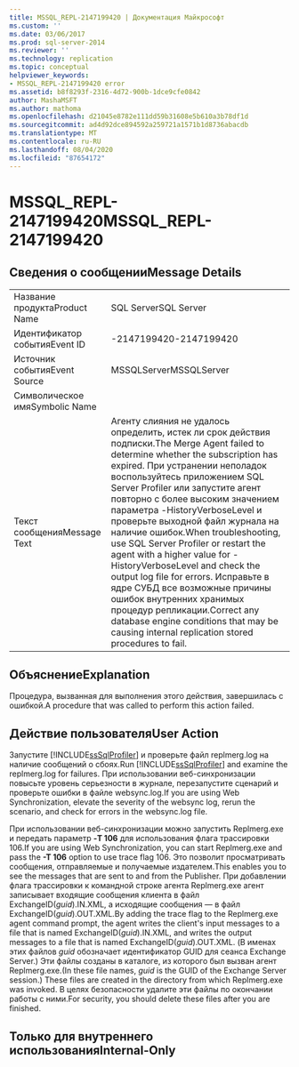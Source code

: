 ```yaml
---
title: MSSQL_REPL-2147199420 | Документация Майкрософт
ms.custom: ''
ms.date: 03/06/2017
ms.prod: sql-server-2014
ms.reviewer: ''
ms.technology: replication
ms.topic: conceptual
helpviewer_keywords:
- MSSQL_REPL-2147199420 error
ms.assetid: b8f8293f-2316-4d72-900b-1dce9cfe0842
author: MashaMSFT
ms.author: mathoma
ms.openlocfilehash: d21045e8782e111dd59b31608e5b610a3b78df1d
ms.sourcegitcommit: ad4d92dce894592a259721a1571b1d8736abacdb
ms.translationtype: MT
ms.contentlocale: ru-RU
ms.lasthandoff: 08/04/2020
ms.locfileid: "87654172"
---
```

# <a name="mssql_repl-2147199420"></a><span data-ttu-id="8d56d-102">MSSQL_REPL-2147199420</span><span class="sxs-lookup"><span data-stu-id="8d56d-102">MSSQL_REPL-2147199420</span></span>
    
## <a name="message-details"></a><span data-ttu-id="8d56d-103">Сведения о сообщении</span><span class="sxs-lookup"><span data-stu-id="8d56d-103">Message Details</span></span>  
  
|||  
|-|-|  
|<span data-ttu-id="8d56d-104">Название продукта</span><span class="sxs-lookup"><span data-stu-id="8d56d-104">Product Name</span></span>|<span data-ttu-id="8d56d-105">SQL Server</span><span class="sxs-lookup"><span data-stu-id="8d56d-105">SQL Server</span></span>|  
|<span data-ttu-id="8d56d-106">Идентификатор события</span><span class="sxs-lookup"><span data-stu-id="8d56d-106">Event ID</span></span>|<span data-ttu-id="8d56d-107">-2147199420</span><span class="sxs-lookup"><span data-stu-id="8d56d-107">-2147199420</span></span>|  
|<span data-ttu-id="8d56d-108">Источник события</span><span class="sxs-lookup"><span data-stu-id="8d56d-108">Event Source</span></span>|<span data-ttu-id="8d56d-109">MSSQLServer</span><span class="sxs-lookup"><span data-stu-id="8d56d-109">MSSQLServer</span></span>|  
|<span data-ttu-id="8d56d-110">Символическое имя</span><span class="sxs-lookup"><span data-stu-id="8d56d-110">Symbolic Name</span></span>||  
|<span data-ttu-id="8d56d-111">Текст сообщения</span><span class="sxs-lookup"><span data-stu-id="8d56d-111">Message Text</span></span>|<span data-ttu-id="8d56d-112">Агенту слияния не удалось определить, истек ли срок действия подписки.</span><span class="sxs-lookup"><span data-stu-id="8d56d-112">The Merge Agent failed to determine whether the subscription has expired.</span></span> <span data-ttu-id="8d56d-113">При устранении неполадок воспользуйтесь приложением SQL Server Profiler или запустите агент повторно с более высоким значением параметра -HistoryVerboseLevel и проверьте выходной файл журнала на наличие ошибок.</span><span class="sxs-lookup"><span data-stu-id="8d56d-113">When troubleshooting, use SQL Server Profiler or restart the agent with a higher value for -HistoryVerboseLevel and check the output log file for errors.</span></span> <span data-ttu-id="8d56d-114">Исправьте в ядре СУБД все возможные причины ошибок внутренних хранимых процедур репликации.</span><span class="sxs-lookup"><span data-stu-id="8d56d-114">Correct any database engine conditions that may be causing internal replication stored procedures to fail.</span></span>|  
  
## <a name="explanation"></a><span data-ttu-id="8d56d-115">Объяснение</span><span class="sxs-lookup"><span data-stu-id="8d56d-115">Explanation</span></span>  
 <span data-ttu-id="8d56d-116">Процедура, вызванная для выполнения этого действия, завершилась с ошибкой.</span><span class="sxs-lookup"><span data-stu-id="8d56d-116">A procedure that was called to perform this action failed.</span></span>  
  
## <a name="user-action"></a><span data-ttu-id="8d56d-117">Действие пользователя</span><span class="sxs-lookup"><span data-stu-id="8d56d-117">User Action</span></span>  
 <span data-ttu-id="8d56d-118">Запустите [!INCLUDE[ssSqlProfiler](../../includes/sssqlprofiler-md.md)] и проверьте файл replmerg.log на наличие сообщений о сбоях.</span><span class="sxs-lookup"><span data-stu-id="8d56d-118">Run [!INCLUDE[ssSqlProfiler](../../includes/sssqlprofiler-md.md)] and examine the replmerg.log for failures.</span></span> <span data-ttu-id="8d56d-119">При использовании веб-синхронизации повысьте уровень серьезности в журнале, перезапустите сценарий и проверьте ошибки в файле websync.log.</span><span class="sxs-lookup"><span data-stu-id="8d56d-119">If you are using Web Synchronization, elevate the severity of the websync log, rerun the scenario, and check for errors in the websync.log file.</span></span>  
  
 <span data-ttu-id="8d56d-120">При использовании веб-синхронизации можно запустить Replmerg.exe и передать параметр **-T 106** для использования флага трассировки 106.</span><span class="sxs-lookup"><span data-stu-id="8d56d-120">If you are using Web Synchronization, you can start Replmerg.exe and pass the **-T 106** option to use trace flag 106.</span></span> <span data-ttu-id="8d56d-121">Это позволит просматривать сообщения, отправляемые и получаемые издателем.</span><span class="sxs-lookup"><span data-stu-id="8d56d-121">This enables you to see the messages that are sent to and from the Publisher.</span></span> <span data-ttu-id="8d56d-122">При добавлении флага трассировки к командной строке агента Replmerg.exe агент записывает входящие сообщения клиента в файл ExchangeID(*guid*).IN.XML, а исходящие сообщения ― в файл ExchangeID(*guid*).OUT.XML.</span><span class="sxs-lookup"><span data-stu-id="8d56d-122">By adding the trace flag to the Replmerg.exe agent command prompt, the agent writes the client's input messages to a file that is named ExchangeID(*guid*).IN.XML, and writes the output messages to a file that is named ExchangeID(*guid*).OUT.XML.</span></span> <span data-ttu-id="8d56d-123">(В именах этих файлов *guid* обозначает идентификатор GUID для сеанса Exchange Server.) Эти файлы созданы в каталоге, из которого был вызван агент Replmerg.exe.</span><span class="sxs-lookup"><span data-stu-id="8d56d-123">(In these file names, *guid* is the GUID of the Exchange Server session.) These files are created in the directory from which Replmerg.exe was invoked.</span></span> <span data-ttu-id="8d56d-124">В целях безопасности удалите эти файлы по окончании работы с ними.</span><span class="sxs-lookup"><span data-stu-id="8d56d-124">For security, you should delete these files after you are finished.</span></span>  
  
## <a name="internal-only"></a><span data-ttu-id="8d56d-125">Только для внутреннего использования</span><span class="sxs-lookup"><span data-stu-id="8d56d-125">Internal-Only</span></span>  
  
